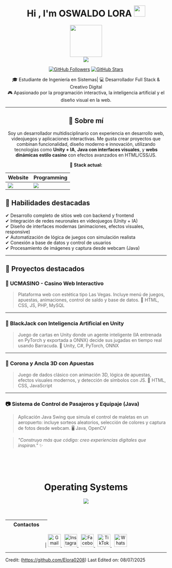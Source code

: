 <h1 align="center">Hi , I'm OSWALDO LORA <img src="https://media.giphy.com/media/hvRJCLFzcasrR4ia7z/giphy.gif" width="35"></h1>
<div align="Center">
<img width="100" src="https://github.com/user-attachments/assets/fae54e71-c962-4868-ad16-f727a0593d00" />

<div align="center">

<a href="https://github.com/CtorW">
<img src="https://github.com/user-attachments/assets/77f249fa-d3bf-4ece-aad2-7fe374d1217f" />
</a>

[![GitHub Followers](https://img.shields.io/github/followers/CtorW?label=Follow&style=social)](https://github.com/CtorW)
[![GitHub Stars](https://img.shields.io/github/stars/CtorW?style=social)](https://github.com/CtorW)
</div>

🎓 Estudiante de Ingeniería en Sistemas| 💻 Desarrollador Full Stack & Creativo Digital  
🎮 Apasionado por la programación interactiva, la inteligencia artificial y el diseño visual en la web.

---

## 🚀 Sobre mí

Soy un desarrollador multidisciplinario con experiencia en desarrollo web, videojuegos y aplicaciones interactivas. Me gusta crear proyectos que combinan funcionalidad, diseño moderno e innovación, utilizando tecnologías como **Unity + IA**, **Java con interfaces visuales**, y **webs dinámicas estilo casino** con efectos avanzados en HTML/CSS/JS.

🔧 **Stack actual:**

| Website | Programming |
| ------------- | ------------- |
| <img src="https://skillicons.dev/icons?i=html,css,js,py"/> | <img src="https://skillicons.dev/icons?i=vscode,github"/> |

</div>


## 🧠 Habilidades destacadas

✔ Desarrollo completo de sitios web con backend y frontend  
✔ Integración de redes neuronales en videojuegos (Unity + IA)  
✔ Diseño de interfaces modernas (animaciones, efectos visuales, responsive)  
✔ Automatización de lógica de juegos con simulación realista  
✔ Conexión a base de datos y control de usuarios  
✔ Procesamiento de imágenes y captura desde webcam (Java)

---

## 📌 Proyectos destacados

### 🎰 **UCMASINO - Casino Web Interactivo**
> Plataforma web con estética tipo Las Vegas. Incluye menú de juegos, apuestas, animaciones, control de saldo y base de datos.
🔗 HTML, CSS, JS, PHP, MySQL

---

### 🧠 **BlackJack con Inteligencia Artificial en Unity**
> Juego de cartas en Unity donde un agente inteligente (IA entrenada en PyTorch y exportada a ONNX) decide sus jugadas en tiempo real usando Barracuda.
🧠 Unity, C#, PyTorch, ONNX

---

### 🎲 **Corona y Ancla 3D con Apuestas**
> Juego de dados clásico con animación 3D, lógica de apuestas, efectos visuales modernos, y detección de símbolos con JS.
🎲 HTML, CSS, JavaScript

---

### 📷 **Sistema de Control de Pasajeros y Equipaje (Java)**
> Aplicación Java Swing que simula el control de maletas en un aeropuerto: incluye sorteos aleatorios, selección de colores y captura de fotos desde webcam.
🖥️ Java, OpenCV

> *"Construyo más que código: creo experiencias digitales que inspiran."* ✨


<br>
<br>
<br>

<div align="Center">
<h1>Operating Systems</h1>

<img src="https://skillicons.dev/icons?i=windows,linux,unity,ubuntu"/>

</div>

<br>
<br>


<div align="Center">

| ‎ ‎ ‎ ‎ Contactos ‎ ‎ ‎ ‎ |
|--------------------------|
| 
<a href="mailto:oswaldolora0895@gmail.com">
  <img src="https://skillicons.dev/icons?i=gmail" alt="Gmail" height="40"/>
</a> ‎ ‎ 
<a href="https://instagram.com/oswaldolora0895" target="_blank">
  <img src="https://skillicons.dev/icons?i=instagram" alt="Instagram" height="40"/>
</a> ‎ ‎ 
<a href="https://facebook.com/tuusuario" target="_blank">
  <img src="https://skillicons.dev/icons?i=facebook" alt="Facebook" height="40"/>
</a> ‎ ‎ 
<a href="https://www.tiktok.com/@oswaldo.lora" target="_blank">
  <img src="https://cdn.jsdelivr.net/gh/simple-icons/simple-icons/icons/tiktok.svg" alt="TikTok" height="40"/>
</a> ‎ ‎ 
<a href="https://wa.me/525634305010" target="_blank">
  <img src="https://cdn.jsdelivr.net/gh/simple-icons/simple-icons/icons/whatsapp.svg" alt="WhatsApp" height="40"/>
</a>




</div>

------

Credit: (https://github.com/Elora0208)
Last Edited on: 08/07/2025
